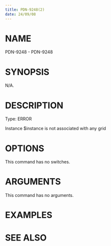 ```yaml
---
title: PDN-9248(2)
date: 24/09/08
---
```


# NAME

PDN-9248 - PDN-9248

# SYNOPSIS

N/A.

# DESCRIPTION

Type: ERROR

Instance $instance is not associated with any grid

# OPTIONS

This command has no switches.

# ARGUMENTS

This command has no arguments.

# EXAMPLES

# SEE ALSO
